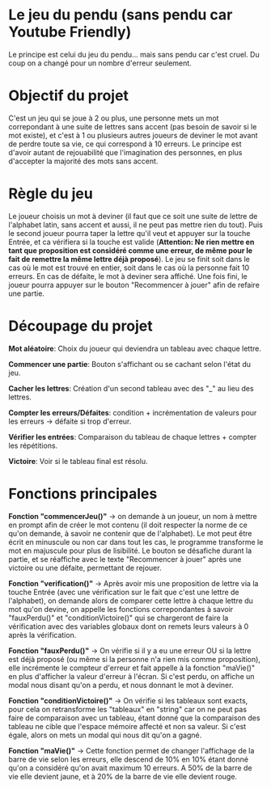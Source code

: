 # Le jeu du pendu (sans pendu car Youtube Friendly)

Le principe est celui du jeu du pendu... mais sans pendu car c'est cruel. Du coup on a changé pour un nombre d'erreur seulement.

# Objectif du projet
C'est un jeu qui se joue à 2 ou plus, une personne mets un mot correpondant à une suite de lettres sans accent (pas besoin de savoir si le mot existe), et c'est à 1 ou plusieurs autres joueurs de deviner le mot avant de perdre toute sa vie, ce qui correspond à 10 erreurs. Le principe est d'avoir autant de rejouabilité que l'imagination des personnes, en plus d'accepter la majorité des mots sans accent.

# Règle du jeu
Le joueur choisis un mot à deviner (il faut que ce soit une suite de lettre de l'alphabet latin, sans accent et aussi, il ne peut pas mettre rien du tout). Puis le second joueur pourra taper la lettre qu'il veut et appuyer sur la touche Entrée, et ca vérifiera si la touche est valide (**Attention: Ne rien mettre en tant que proposition est considéré comme une erreur, de même pour le fait de remettre la même lettre déjà proposé**). Le jeu se finit soit dans le cas où le mot est trouvé en entier, soit dans le cas où la personne fait 10 erreurs. En cas de défaite, le mot à deviner sera affiché. Une fois fini, le joueur pourra appuyer sur le bouton "Recommencer à jouer" afin de refaire une partie.

# Découpage du projet
**Mot aléatoire**: Choix du joueur qui deviendra un tableau avec chaque lettre.

**Commencer une partie**: Bouton s'affichant ou se cachant selon l'état du jeu.

**Cacher les lettres**: Création d'un second tableau avec des "_" au lieu des lettres.

**Compter les erreurs/Défaites**: condition + incrémentation de valeurs pour les erreurs -> défaite si trop d'erreur.

**Vérifier les entrées**: Comparaison du tableau de chaque lettres + compter les répétitions.

**Victoire**: Voir si le tableau final est résolu.

# Fonctions principales
**Fonction "commencerJeu()"** -> on demande à un joueur, un nom à mettre en prompt afin de créer le mot contenu (il doit respecter la norme de ce qu'on demande, à savoir ne contenir que de l'alphabet). Le mot peut être écrit en minuscule ou non car dans tout les cas, le programme transforme le mot en majuscule pour plus de lisibilité. Le bouton se désafiche durant la partie, et se réaffiche avec le texte "Recommencer à jouer" après une victoire ou une défaite, permettant de rejouer.

**Fonction "verification()"** -> Après avoir mis une proposition de lettre via la touche Entrée (avec une vérification sur le fait que c'est une lettre de l'alphabet), on demande alors de comparer cette lettre à chaque lettre du mot qu'on devine, on appelle les fonctions correpondantes à savoir "fauxPerdu()" et "conditionVictoire()" qui se chargeront de faire la vérification avec des variables globaux dont on remets leurs valeurs à 0 après la vérification.

**Fonction "fauxPerdu()"** -> On vérifie si il y a eu une erreur OU si la lettre est déjà proposé (ou même si la personne n'a rien mis comme proposition), elle incrémente le compteur d'erreur et fait appelle à la fonction "maVie()" en plus d'afficher la valeur d'erreur à l'écran. Si c'est perdu, on affiche un modal nous disant qu'on a perdu, et nous donnant le mot à deviner.

**Fonction "conditionVictoire()"** -> On vérifie si les tableaux sont exacts, pour cela on retransforme les "tableaux" en "string" car on ne peut pas faire de comparaison avec un tableau, étant donné que la comparaison des tableau ne cible que l'espace mémoire affecté et non sa valeur. Si c'est égale, alors on mets un modal qui nous dit qu'on a gagné.

**Fonction "maVie()"** -> Cette fonction permet de changer l'affichage de la barre de vie selon les erreurs, elle descend de 10% en 10% étant donné qu'on a considéré qu'on avait maximum 10 erreurs. A 50% de la barre de vie elle devient jaune, et à 20% de la barre de vie elle devient rouge.